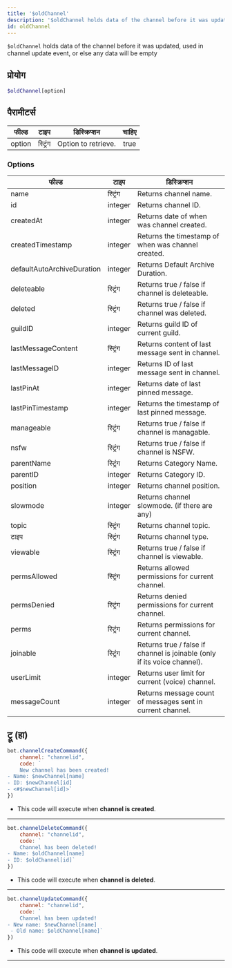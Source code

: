 ```yaml
---
title: '$oldChannel'
description: '$oldChannel holds data of the channel before it was updated, used in channel update event, or else any data will be empty'
id: oldChannel
---
```


`$oldChannel` holds data of the channel before it was updated, used in channel update event, or else any data will be empty

## प्रोयोग

```php
$oldChannel[option]
```

## पैरामीटर्स

| फील्ड  | टाइप     | डिस्क्रिप्शन        | चाहिए |
| ------ | -------- | ------------------- |:-----:|
| option | स्ट्रिंग | Option to retrieve. | true  |

### Options

| फील्ड                      | टाइप     | डिस्क्रिप्शन                                                             |
| -------------------------- | -------- | ------------------------------------------------------------------------ |
| name                       | स्ट्रिंग | Returns channel name.                                                    |
| id                         | integer  | Returns channel ID.                                                      |
| createdAt                  | integer  | Returns date of when was channel created.                                |
| createdTimestamp           | integer  | Returns the timestamp of when was channel created.                       |
| defaultAutoArchiveDuration | integer  | Returns Default Archive Duration.                                        |
| deleteable                 | स्ट्रिंग | Returns true / false if channel is deleteable.                           |
| deleted                    | स्ट्रिंग | Returns true / false if channel was deleted.                             |
| guildID                    | integer  | Returns guild ID of current guild.                                       |
| lastMessageContent         | स्ट्रिंग | Returns content of last message sent in channel.                         |
| lastMessageID              | integer  | Returns ID of last message sent in channel.                              |
| lastPinAt                  | integer  | Returns date of last pinned message.                                     |
| lastPinTimestamp           | integer  | Returns the timestamp of last pinned message.                            |
| manageable                 | स्ट्रिंग | Returns true / false if channel is managable.                            |
| nsfw                       | स्ट्रिंग | Returns true / false if channel is NSFW.                                 |
| parentName                 | स्ट्रिंग | Returns Category Name.                                                   |
| parentID                   | integer  | Returns Category ID.                                                     |
| position                   | integer  | Returns channel position.                                                |
| slowmode                   | integer  | Returns channel slowmode. (if there are any)                             |
| topic                      | स्ट्रिंग | Returns channel topic.                                                   |
| टाइप                       | स्ट्रिंग | Returns channel type.                                                    |
| viewable                   | स्ट्रिंग | Returns true / false if channel is viewable.                             |
| permsAllowed               | स्ट्रिंग | Returns allowed permissions for current channel.                         |
| permsDenied                | स्ट्रिंग | Returns denied permissions for current channel.                          |
| perms                      | स्ट्रिंग | Returns permissions for current channel.                                 |
| joinable                   | स्ट्रिंग | Returns true / false if channel is joinable (only if its voice channel). |
| userLimit                  | integer  | Returns user limit for current (voice) channel.                          |
| messageCount               | integer  | Returns message count of messages sent in current channel.               |

## ट्रू (हा)
```js
bot.channelCreateCommand({
    channel: "channelid",
    code: `
    New channel has been created!
- Name: $newChannel[name]
- ID: $newChannel[id]
- <#$newChannel[id]>`
})
```
- This code will execute when __channel is created__.
---
```js
bot.channelDeleteCommand({
    channel: "channelid",
    code: `
    Channel has been deleted!
- Name: $oldChannel[name]
- ID: $oldChannel[id]`
})
```
- This code will execute when __channel is deleted__.
---
```js
bot.channelUpdateCommand({
    channel: "channelid",
    code: `
    Channel has been updated!
- New name: $newChannel[name]
 - Old name: $oldChannel[name]`
})
```
- This code will execute when __channel is updated__.
---